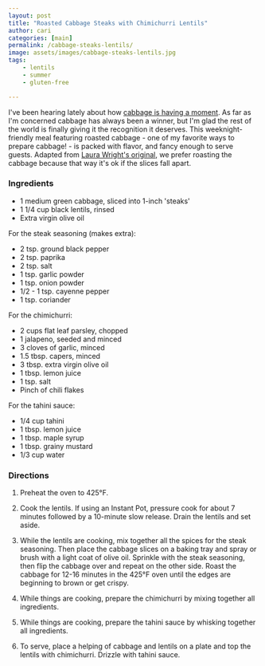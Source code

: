 ```yaml
---
layout: post
title: "Roasted Cabbage Steaks with Chimichurri Lentils"
author: cari
categories: [main]
permalink: /cabbage-steaks-lentils/
image: assets/images/cabbage-steaks-lentils.jpg
tags:
    - lentils
    - summer
    - gluten-free

---
```


I've been hearing lately about how [cabbage is having a moment](https://www.nytimes.com/2024/03/10/briefing/cabbage-culinary-star.html). As far as I'm concerned cabbage has always been a winner, but I'm glad the rest of the world is finally giving it the recognition it deserves. This weeknight-friendly meal featuring roasted cabbage - one of my favorite ways to prepare cabbage! - is packed with flavor, and fancy enough to serve guests. Adapted from [Laura Wright's original](https://thefirstmess.com/2019/05/22/cabbage-steaks-jalapeno-chimichurri/#recipe), we prefer roasting the cabbage because that way it's ok if the slices fall apart.

<h3> Ingredients </h3>

- 1 medium green cabbage, sliced into 1-inch 'steaks'
- 1 1/4 cup black lentils, rinsed
- Extra virgin olive oil

For the steak seasoning (makes extra):
- 2 tsp. ground black pepper
- 2 tsp. paprika
- 2 tsp. salt
- 1 tsp. garlic powder
- 1 tsp. onion powder
- 1/2 - 1 tsp. cayenne pepper
- 1 tsp. coriander

For the chimichurri:
- 2 cups flat leaf parsley, chopped
- 1 jalapeno, seeded and minced
- 3 cloves of garlic, minced
- 1.5 tbsp. capers, minced
- 3 tbsp. extra virgin olive oil
- 1 tbsp. lemon juice
- 1 tsp. salt
- Pinch of chili flakes

For the tahini sauce:
- 1/4 cup tahini
- 1 tbsp. lemon juice
- 1 tbsp. maple syrup
- 1 tbsp. grainy mustard
- 1/3 cup water

<h3> Directions </h3>

1. Preheat the oven to 425&deg;F.

2. Cook the lentils. If using an Instant Pot, pressure cook for about 7 minutes followed by a 10-minute slow release. Drain the lentils and set aside.

2. While the lentils are cooking, mix together all the spices for the steak seasoning. Then place the cabbage slices on a baking tray and spray or brush with a light coat of olive oil. Sprinkle with the steak seasoning, then flip the cabbage over and repeat on the other side. Roast the cabbage for 12-16 minutes in the 425&deg;F oven until the edges are beginning to brown or get crispy.

3. While things are cooking, prepare the chimichurri by mixing together all ingredients.

4. While things are cooking, prepare the tahini sauce by whisking together all ingredients.

5. To serve, place a helping of cabbage and lentils on a plate and top the lentils with chimichurri. Drizzle with tahini sauce.  